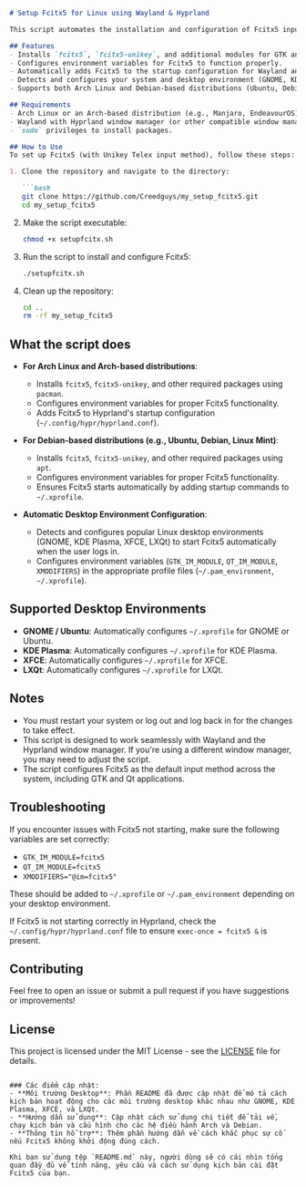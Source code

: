 ```markdown
# Setup Fcitx5 for Linux using Wayland & Hyprland

This script automates the installation and configuration of Fcitx5 input method, including Unikey support, for systems running Wayland with Hyprland. It also supports popular Linux desktop environments including GNOME, KDE, XFCE, and LXQt.

## Features
- Installs `fcitx5`, `fcitx5-unikey`, and additional modules for GTK and Qt support (for Arch users, this step is not required).
- Configures environment variables for Fcitx5 to function properly.
- Automatically adds Fcitx5 to the startup configuration for Wayland and Hyprland.
- Detects and configures your system and desktop environment (GNOME, KDE Plasma, XFCE, LXQt) to ensure Fcitx5 starts automatically.
- Supports both Arch Linux and Debian-based distributions (Ubuntu, Debian, Linux Mint, etc.).

## Requirements
- Arch Linux or an Arch-based distribution (e.g., Manjaro, EndeavourOS) or Debian-based distribution (e.g., Ubuntu, Linux Mint).
- Wayland with Hyprland window manager (or other compatible window managers).
- `sudo` privileges to install packages.

## How to Use
To set up Fcitx5 (with Unikey Telex input method), follow these steps:

1. Clone the repository and navigate to the directory:

   ```bash
   git clone https://github.com/Creedguys/my_setup_fcitx5.git
   cd my_setup_fcitx5
   ```

2. Make the script executable:

   ```bash
   chmod +x setupfcitx.sh
   ```

3. Run the script to install and configure Fcitx5:

   ```bash
   ./setupfcitx.sh
   ```

4. Clean up the repository:

   ```bash
   cd ..
   rm -rf my_setup_fcitx5
   ```

## What the script does
- **For Arch Linux and Arch-based distributions**:
  - Installs `fcitx5`, `fcitx5-unikey`, and other required packages using `pacman`.
  - Configures environment variables for proper Fcitx5 functionality.
  - Adds Fcitx5 to Hyprland's startup configuration (`~/.config/hypr/hyprland.conf`).
  
- **For Debian-based distributions (e.g., Ubuntu, Debian, Linux Mint)**:
  - Installs `fcitx5`, `fcitx5-unikey`, and other required packages using `apt`.
  - Configures environment variables for proper Fcitx5 functionality.
  - Ensures Fcitx5 starts automatically by adding startup commands to `~/.xprofile`.

- **Automatic Desktop Environment Configuration**:
  - Detects and configures popular Linux desktop environments (GNOME, KDE Plasma, XFCE, LXQt) to start Fcitx5 automatically when the user logs in.
  - Configures environment variables (`GTK_IM_MODULE`, `QT_IM_MODULE`, `XMODIFIERS`) in the appropriate profile files (`~/.pam_environment`, `~/.xprofile`).

## Supported Desktop Environments
- **GNOME / Ubuntu**: Automatically configures `~/.xprofile` for GNOME or Ubuntu.
- **KDE Plasma**: Automatically configures `~/.xprofile` for KDE Plasma.
- **XFCE**: Automatically configures `~/.xprofile` for XFCE.
- **LXQt**: Automatically configures `~/.xprofile` for LXQt.

## Notes
- You must restart your system or log out and log back in for the changes to take effect.
- This script is designed to work seamlessly with Wayland and the Hyprland window manager. If you're using a different window manager, you may need to adjust the script.
- The script configures Fcitx5 as the default input method across the system, including GTK and Qt applications.

## Troubleshooting
If you encounter issues with Fcitx5 not starting, make sure the following variables are set correctly:
- `GTK_IM_MODULE=fcitx5`
- `QT_IM_MODULE=fcitx5`
- `XMODIFIERS="@im=fcitx5"`

These should be added to `~/.xprofile` or `~/.pam_environment` depending on your desktop environment.

If Fcitx5 is not starting correctly in Hyprland, check the `~/.config/hypr/hyprland.conf` file to ensure `exec-once = fcitx5 &` is present.

## Contributing
Feel free to open an issue or submit a pull request if you have suggestions or improvements!

## License
This project is licensed under the MIT License - see the [LICENSE](LICENSE) file for details.
```

### Các điểm cập nhật:
- **Môi trường Desktop**: Phần README đã được cập nhật để mô tả cách kịch bản hoạt động cho các môi trường desktop khác nhau như GNOME, KDE Plasma, XFCE, và LXQt.
- **Hướng dẫn sử dụng**: Cập nhật cách sử dụng chi tiết để tải về, chạy kịch bản và cấu hình cho các hệ điều hành Arch và Debian.
- **Thông tin hỗ trợ**: Thêm phần hướng dẫn về cách khắc phục sự cố nếu Fcitx5 không khởi động đúng cách.

Khi bạn sử dụng tệp `README.md` này, người dùng sẽ có cái nhìn tổng quan đầy đủ về tính năng, yêu cầu và cách sử dụng kịch bản cài đặt Fcitx5 của bạn.
